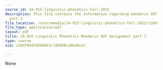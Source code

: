 ```yaml
---
course_id: 24-915-linguistic-phonetics-fall-2015
description: This file contains the information regarding mandarin VOT assignment
  part 1.
file_location: /coursemedia/24-915-linguistic-phonetics-fall-2015/c28d74d4fd398822c7d5058ca9b30e23_MIT24_915F15_Assignment2_1.pdf
file_type: application/pdf
layout: pdf
title: 24.915 Linguistic Phonetics Mandarin VOT Assignment part 1
type: course
uid: c28d74d4fd398822c7d5058ca9b30e23

---
```

None